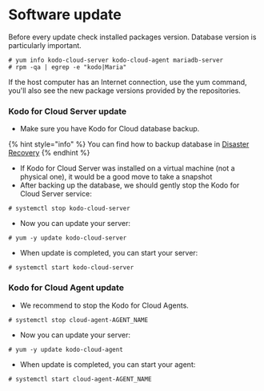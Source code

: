 # Software update

Before every update check installed packages version. Database version is particularly important.

```text
# yum info kodo-cloud-server kodo-cloud-agent mariadb-server
# rpm -qa | egrep -e "kodo|Maria"
```

If the host computer has an Internet connection, use the yum command, you'll also see the new package versions provided by the repositories.

### Kodo for Cloud Server update

* Make sure you have Kodo for Cloud database backup.

{% hint style="info" %}
You can find how to backup database in [Disaster Recovery](https://storware.gitbook.io/kodo-for-cloud-office365/administration/kodo-organization-admin-guide/settings/disaster-recovery)
{% endhint %}

* If Kodo for Cloud Server was installed on a virtual machine \(not a physical one\), it would be a good move to take a snapshot
* After backing up the database, we should gently stop the Kodo for Cloud Server service:

```text
# systemctl stop kodo-cloud-server
```

* Now you can update your server:

```text
# yum -y update kodo-cloud-server
```

* When update is completed, you can start your server:

```text
# systemctl start kodo-cloud-server
```

### Kodo for Cloud Agent update

* We recommend to stop the Kodo for Cloud Agents.

```text
# systemctl stop cloud-agent-AGENT_NAME
```

* Now you can update your server:

```text
# yum -y update kodo-cloud-agent
```

* When update is completed, you can start your agent:

```text
# systemctl start cloud-agent-AGENT_NAME
```



